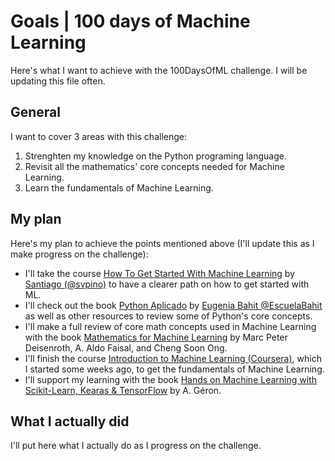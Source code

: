 # Goals | 100 days of Machine Learning

Here's what I want to achieve with the 100DaysOfML challenge. I will be updating this file often.

## General

I want to cover 3 areas with this challenge:

1. Strenghten my knowledge on the Python programing language.
2. Revisit all the mathematics' core concepts needed for Machine Learning.
3. Learn the fundamentals of Machine Learning.

## My plan

Here's my plan to achieve the points mentioned above (I'll update this as I make progress on the challenge):

- I'll take the course [How To Get Started With Machine Learning](https://t.co/PJGrMYes0r?amp=1) by [Santiago (@svpino)](https://twitter.com/svpino) to have a clearer path on how to get started with ML.
- I'll check out the book [Python Aplicado](https://www.bubok.com.mx/libros/266616/Python-Aplicado) by [Eugenia Bahit @EscuelaBahit](https://twitter.com/EscuelaBahit) as well as other resources to review some of Python's core concepts.
- I'll make a full review of core math concepts used in Machine Learning with the book [Mathematics for Machine Learning](https://amzn.to/3wzsIeO) by Marc Peter Deisenroth, A. Aldo Faisal, and Cheng Soon Ong.
- I'll finish the course [Introduction to Machine Learning (Coursera)](https://www.coursera.org/learn/machine-learning-duke), which I started some weeks ago, to get the fundamentals of Machine Learning.
- I'll support my learning with the book [Hands on Machine Learning with Scikit-Learn, Kearas & TensorFlow](https://amzn.to/34j6CkN) by A. Géron.

## What I actually did

I'll put here what I actually do as I progress on the challenge.